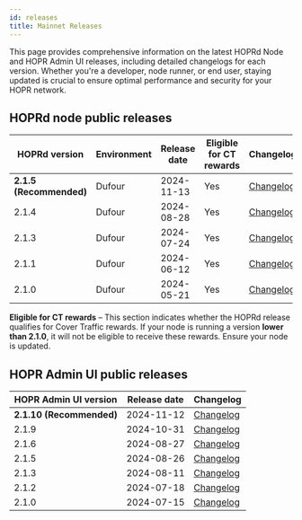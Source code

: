 ```yaml
---
id: releases
title: Mainnet Releases
---
```


This page provides comprehensive information on the latest HOPRd Node and HOPR Admin UI releases, including detailed changelogs for each version. Whether you're a developer, node runner, or end user, staying updated is crucial to ensure optimal performance and security for your HOPR network.

## HOPRd node public releases 

| HOPRd version | Environment | Release date | Eligible for CT rewards |  Changelog |
|-----|-----|------|-----|-----|
| **2.1.5 (Recommended)** | Dufour | 2024-11-13 | Yes | [Changelog](https://github.com/hoprnet/hoprnet/releases/tag/v2.1.5) |
| 2.1.4 | Dufour | 2024-08-28 | Yes | [Changelog](https://github.com/hoprnet/hoprnet/releases/tag/v2.1.4) |
| 2.1.3 | Dufour | 2024-07-24 | Yes | [Changelog](https://github.com/hoprnet/hoprnet/releases/tag/v2.1.3) |
| 2.1.1 | Dufour | 2024-06-12 | Yes | [Changelog](https://github.com/hoprnet/hoprnet/releases/tag/v2.1.1) |
| 2.1.0 | Dufour | 2024-05-21 | Yes | [Changelog](https://github.com/hoprnet/hoprnet/releases/tag/v2.1.0) |

**Eligible for CT rewards** – This section indicates whether the HOPRd release qualifies for Cover Traffic rewards. If your node is running a version **lower than 2.1.0**, it will not be eligible to receive these rewards. Ensure your node is updated.

## HOPR Admin UI public releases 

|  HOPR Admin UI version | Release date | Changelog |
|-----|-----|-----|
| **2.1.10 (Recommended)**  | 2024-11-12  | [Changelog](https://github.com/hoprnet/hopr-admin/releases/tag/v2.1.10) |
| 2.1.9  | 2024-10-31  | [Changelog](https://github.com/hoprnet/hopr-admin/releases/tag/v2.1.9) |
| 2.1.6 | 2024-08-27  | [Changelog](https://github.com/hoprnet/hopr-admin/releases/tag/v2.1.5) |
| 2.1.5 | 2024-08-26  | [Changelog](https://github.com/hoprnet/hopr-admin/releases/tag/v2.1.5) |
| 2.1.3 | 2024-08-11  | [Changelog](https://github.com/hoprnet/hopr-admin/releases/tag/v2.1.3) |
| 2.1.2 | 2024-07-18  | [Changelog](https://github.com/hoprnet/hopr-admin/releases/tag/v2.1.2) |
| 2.1.0 | 2024-07-15  | [Changelog](https://github.com/hoprnet/hopr-admin/releases/tag/v2.1.0) |